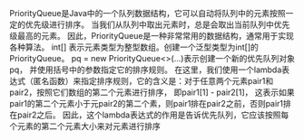PriorityQueue是Java中的一个队列数据结构，它可以自动将队列中的元素按照一定的优先级进行排序。
当我们从队列中取出元素时，总是会取出当前队列中优先级最高的元素。
因此，PriorityQueue是一种非常常用的数据结构，通常用于实现各种算法。
int[] 表示元素类型为整型数组。创建一个泛型类型为int[]的PriorityQueue。
pq = new PriorityQueue<>(...)表示创建一个新的优先队列对象pq， 并使用括号中的参数指定它的排序规则。
在这里，我们使用一个lambda表达式（匿名函数）来指定排序规则，它的含义是：对于任意两个元素pair1和pair2，按照它们数组的第二个元素进行排序， 即pair1[1] - pair2[1]，
这表示如果pair1的第二个元素小于元pair2的第二个素，则pair1排在pair2之前，否则pair1排在pair2之后。
因此，这个lambda表达式的作用是告诉优先队列，它应该按照每个元素的第二个元素大小来对元素进行排序